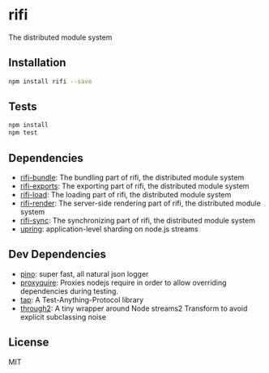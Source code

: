 # rifi 

The distributed module system

## Installation

```sh
npm install rifi --save
```


## Tests

```sh
npm install
npm test
```

## Dependencies

- [rifi-bundle](): The bundling part of rifi, the distributed module system
- [rifi-exports](): The exporting part of rifi, the distributed module system
- [rifi-load](): The loading part of rifi, the distributed module system
- [rifi-render](): The server-side rendering part of rifi, the distributed module system
- [rifi-sync](): The synchronizing part of rifi, the distributed module system
- [upring](https://github.com/upringjs/upring): application-level sharding on node.js streams

## Dev Dependencies

- [pino](https://github.com/pinojs/pino): super fast, all natural json logger
- [proxyquire](https://github.com/thlorenz/proxyquire): Proxies nodejs require in order to allow overriding dependencies during testing.
- [tap](https://github.com/tapjs/node-tap): A Test-Anything-Protocol library
- [through2](https://github.com/rvagg/through2): A tiny wrapper around Node streams2 Transform to avoid explicit subclassing noise


## License

MIT

